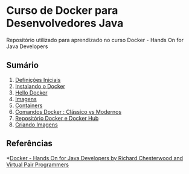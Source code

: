# Curso de Docker para Desenvolvedores Java
Repositório utilizado para aprendizado no curso Docker - Hands On for Java Developers

## Sumário

1. [Definições Iniciais](1-DefinicoesIniciais.md)
1. [Instalando o Docker](2-InstalandoDocker.md)
1. [Hello Docker](3-HelloDocker.md)
1. [Imagens](4-Imagens.md)
1. [Containers](5-Containers.md)
1. [Comandos Docker : Clássico vs Modernos](6-ComandosDocker.md)
1. [Repositório Docker e Docker Hub](7-DockerHub.md)
1. [Criando Imagens](8-CriandoImagens.md)

## Referências

*[Docker - Hands On for Java Developers by Richard Chesterwood and Virtual Pair Programmers
](https://www.udemy.com/course/docker-hands-on/)
